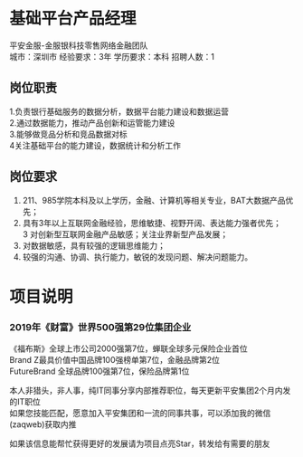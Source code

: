 # 基础平台产品经理
平安金服-金服银科技零售网络金融团队  
城市：深圳市 经验要求：3年 学历要求：本科  招聘人数：1

## 岗位职责
1.负责银行基础服务的数据分析，数据平台能力建设和数据运营   
2.通过数据能力，推动产品创新和运管能力建设   
3.能够做竞品分析和竞品数据对标   
4关注基础平台的能力建设，数据统计和分析工作

## 岗位要求
1. 211、985学院本科及以上学历，金融、计算机等相关专业，BAT大数据产品优先；   
2. 具有3年以上互联网金融经验，思维敏捷、视野开阔、表达能力强者优先；   
3 对创新型互联网金融产品敏感；关注业界新型产品发展；   
4. 对数据敏感，具有较强的逻辑思维能力；   
5. 较强的沟通、协调、执行能力，敏锐的发现问题、解决问题能力。

# 项目说明

### 2019年《财富》世界500强第29位集团企业
《福布斯》全球上市公司2000强第7位，蝉联全球多元保险企业首位  
Brand Z最具价值中国品牌100强榜单第7位，金融品牌第2位  
FutureBrand 全球品牌100强第7位，保险品牌第1位

本人非猎头，非人事，纯IT同事分享内部推荐职位，每天更新平安集团2个月内发的IT职位  
如果您技能匹配，愿意加入平安集团和一流的同事共事，可以添加我的微信(zaqweb)获取内推 

如果该信息能帮忙获得更好的发展请为项目点亮Star，转发给有需要的朋友




